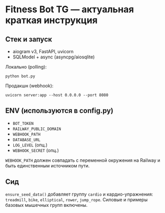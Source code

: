 # Fitness Bot TG — актуальная краткая инструкция

## Стек и запуск
- aiogram v3, FastAPI, uvicorn
- SQLModel + async (asyncpg/aiosqlite)

Локально (polling):
```
python bot.py
```

Продакшн (webhook):
```
uvicorn server:app --host 0.0.0.0 --port 8080
```

## ENV (используются в config.py)
- `BOT_TOKEN`
- `RAILWAY_PUBLIC_DOMAIN`
- `WEBHOOK_PATH`
- `DATABASE_URL`
- `LOG_LEVEL` (опц.)
- `WEBHOOK_SECRET` (опц.)

`WEBHOOK_PATH` должен совпадать с переменной окружения на Railway и быть единственным источником пути.

## Сид
`ensure_seed_data()` добавляет группу `cardio` и кардио-упражнения: `treadmill`, `bike`, `elliptical`, `rower`, `jump_rope`.
Силовые и примеры базовых мышечных групп включены.


 
